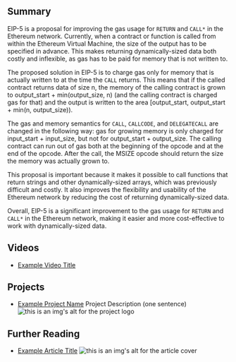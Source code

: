 ## Summary

EIP-5 is a proposal for improving the gas usage for `RETURN` and `CALL*` in the Ethereum network. Currently, when a contract or function is called from within the Ethereum Virtual Machine, the size of the output has to be specified in advance. This makes returning dynamically-sized data both costly and inflexible, as gas has to be paid for memory that is not written to. 

The proposed solution in EIP-5 is to charge gas only for memory that is actually written to at the time the `CALL` returns. This means that if the called contract returns data of size n, the memory of the calling contract is grown to output_start + min(output_size, n) (and the calling contract is charged gas for that) and the output is written to the area [output_start, output_start + min(n, output_size)). 

The gas and memory semantics for `CALL`, `CALLCODE`, and `DELEGATECALL` are changed in the following way: gas for growing memory is only charged for input_start + input_size, but not for output_start + output_size. The calling contract can run out of gas both at the beginning of the opcode and at the end of the opcode. After the call, the MSIZE opcode should return the size the memory was actually grown to. 

This proposal is important because it makes it possible to call functions that return strings and other dynamically-sized arrays, which was previously difficult and costly. It also improves the flexibility and usability of the Ethereum network by reducing the cost of returning dynamically-sized data. 

Overall, EIP-5 is a significant improvement to the gas usage for `RETURN` and `CALL*` in the Ethereum network, making it easier and more cost-effective to work with dynamically-sized data.

## Videos

- [Example Video Title](https://www.youtube.com/watch?v=TDGq4aeevgY)

## Projects

- [Example Project Name](https://xxxx.xxx/xxxxx) Project Description (one sentence) ![this is an img's alt for the project logo](https://xxxx.xxx/project-logo.xxx)

## Further Reading

- [Example Article Title](https://xxxx.xxx/xxxxx) ![this is an img's alt for the article cover](https://xxxx.xxx/article-cover.xxx)

